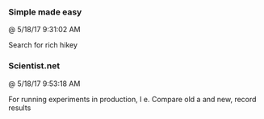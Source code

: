 ﻿

### Simple made easy
@ 5/18/17 9:31:02 AM

Search for rich hikey



### Scientist.net
@ 5/18/17 9:53:18 AM

For running experiments in production, I e. Compare old a and new, record
results

